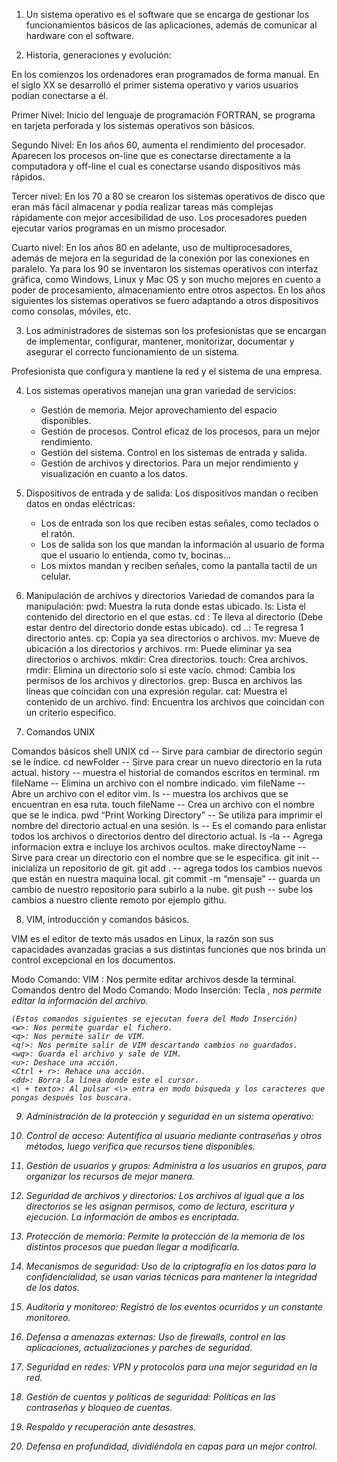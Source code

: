 1. Un sistema operativo es el software que se encarga de gestionar los funcionamientos básicos de las aplicaciones, además de comunicar al hardware con el software.

2. Historia, generaciones y evolución:

En los comienzos los ordenadores eran programados de forma manual. En el siglo XX se desarrolló el primer sistema operativo y varios usuarios podían conectarse a él.

Primer Nivel:
Inicio del lenguaje de programación FORTRAN, se programa en tarjeta perforada y los sistemas operativos son básicos.

Segundo Nivel:
En los años 60, aumenta el rendimiento del procesador. Aparecen los procesos on-line que es conectarse directamente a la computadora y off-line el cual es conectarse usando dispositivos más rápidos.

Tercer nivel:
En los 70 a 80 se crearon los sistemas operativos de disco que eran más fácil almacenar y podía realizar tareas más complejas rápidamente con mejor accesibilidad de uso. 
Los procesadores pueden ejecutar varios programas en un mismo procesador.

Cuarto nivel:
En los años 80 en adelante, uso de multiprocesadores, además de mejora en la seguridad de la conexión por las conexiones en paralelo.
Ya para los 90 se inventaron los sistemas operativos con interfaz gráfica, como Windows, Linux y Mac OS y son mucho mejores en cuento a poder de procesamiento, almacenamiento entre otros aspectos.
En los años siguientes los sistemas operativos se fuero adaptando a otros dispositivos como consolas, móviles, etc.

3. Los administradores de sistemas son los profesionistas que se encargan de implementar, configurar, mantener, monitorizar, documentar y asegurar el correcto funcionamiento de un sistema.

Profesionista que configura y mantiene la red y el sistema de una empresa.

4. Los sistemas operativos manejan una gran variedad de servicios: 
    - Gestión de memoria.
        Mejor aprovechamiento del espacio disponibles.
    - Gestión de procesos.
        Control eficaz de los procesos, para un mejor rendimiento.
    - Gestión del sistema.
        Control en los sistemas de entrada y salida.
    - Gestión de archivos y directorios.
        Para un mejor rendimiento y visualización en cuanto a los datos.

5. Dispositivos de entrada y de salida:
    Los dispositivos mandan o reciben datos en ondas eléctricas:
    - Los de entrada son los que reciben estas señales, como teclados o el ratón.
    - Los de salida son los que mandan la información al usuario de forma que el usuario lo entienda, como tv, bocinas...
    - Los mixtos mandan y reciben señales, como la pantalla tactil de un celular.

6. Manipulación de archivos y directorios
Variedad de comandos para la manipulación:
pwd: Muestra la ruta donde estas ubicado.
ls: Lista el contenido del directorio en el que estas.
cd <directorio>: Te lleva al directorio (Debe estar dentro del directorio donde estas ubicado).
cd ..: Te regresa 1 directorio antes.
cp: Copia ya sea directorios o archivos.
mv: Mueve de ubicación a los directorios y archivos.
rm: Puede eliminar ya sea directorios o archivos.
mkdir: Crea directorios.
touch: Crea archivos.
rmdir: Elimina un directorio solo si este vacío.
chmod: Cambia los permisos de los archivos y directorios.
grep: Busca en archivos las líneas que coincidan con una expresión regular.
cat: Muestra el contenido de un archivo.
find: Encuentra los archivos que coincidan con un criterio especifico.


7. Comandos UNIX

Comandos básicos shell UNIX
cd -- Sirve para cambiar de directorio según se le índice.
cd newFolder -- Sirve para crear un nuevo directorio en la ruta actual.
history -- muestra el historial de comandos escritos en terminal.
rm fileName -- Elimina un archivo con el nombre indicado.
vim fileName -- Abre un archivo con el editor vim.
ls -- muestra los archivos que se encuentran en esa ruta.
touch fileName -- Crea un archivo con el nombre que se le indica.
pwd “Print Working Directory” -- Se utiliza para imprimir el nombre del directorio actual en 
una sesión.
ls -- Es el comando para enlistar todos los archivos o directorios dentro del directorio actual.
ls -la -- Agrega informacion extra e incluye los archivos ocultos.
make directoyName -- Sirve para crear un directorio con el nombre que se le especifica.
git init -- inicializa un repositorio de git.
git add . -- agrega todos los cambios nuevos que están en nuestra maquina local.
git commit -m “mensaje” -- guarda un cambio de nuestro repositorio para subirlo a la nube.
git push -- sube los cambios a nuestro cliente remoto por ejemplo githu.


8.  VIM, introducción y comandos básicos.

VIM es el editor de texto más usados en Linux, la razón son sus capacidades avanzadas gracias a sus distintas funciones que nos brinda un control excepcional en los documentos.

Modo Comando:
VIM <archivo>: Nos permite editar archivos desde la terminal.
    Comandos dentro del Modo Comando:
    Modo Inserción: Tecla <i>, nos permite editar la información del archivo.

    (Estos comandos siguientes se ejecutan fuera del Modo Inserción)
    <w>: Nos permite guardar el fichero.
    <q>: Nos permite salir de VIM.
    <q!>: Nos permite salir de VIM descartando cambios no guardados.
    <wq>: Guarda el archivo y sale de VIM.
    <u>: Deshace una acción.
    <Ctrl + r>: Rehace una acción.
    <dd>: Borra la línea donde este el cursor.
    <\ + texto>: Al pulsar <\> entra en modo búsqueda y los caracteres que pongas después los buscara.


9. Administración de la protección y seguridad en un sistema operativo:

1. Control de acceso: Autentifica al usuario mediante contraseñas y otros métodos, luego verifica que recursos tiene disponibles.
2. Gestión de usuarios y grupos: Administra a los usuarios en grupos, para organizar los recursos de mejor manera.
3. Seguridad de archivos y directorios: Los archivos al igual que a los directorios se les asignan permisos, como de lectura, escritura y ejecución. La información de ambos es encriptada.
4. Protección de memoria: Permite la protección de la memoria de los distintos procesos que puedan llegar a modificarla.
5. Mecanismos de seguridad: Uso de la criptografía en los datos para la confidencialidad, se usan varias técnicas para mantener la integridad de los datos.
6. Auditoria y monitoreo: Registró de los eventos ocurridos y un constante monitoreo.
7. Defensa a amenazas externas: Uso de firewalls, control en las aplicaciones, actualizaciones y parches de seguridad.
8. Seguridad en redes: VPN y protocolos para una mejor seguridad en la red.
9. Gestión de cuentas y políticas de seguridad: Políticas en las contraseñas y bloqueo de cuentas.
10. Respaldo y recuperación ante desastres.
11. Defensa en profundidad, dividiéndola en capas para un mejor control.
